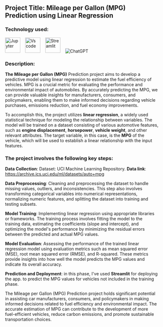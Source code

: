 ## Project Title: Mileage per Gallon (MPG) Prediction using Linear Regression

### Technology used:
<div align ='left'>
<img src ='https://technology.amis.nl/wp-content/uploads/2020/11/image_thumb-27.png', height = "50" alt = 'Jupyter'/><img width='12'/> 
<img src = 'https://cdn.dribbble.com/users/6569/screenshots/16471177/media/8bbfe7fd594073dc6271d5d852c7381a.png', height = "50" alt = 'Vs code'/><img width = '12'/>
<img src = 'https://thomasjpfan.github.io/data-umbrella-2020-streamlit-slides/images/streamlit.png', height = "50" alt = 'Streamlit'/><img width = '12'/>
<img src = 'https://img.uxwing.com/wp-content/themes/uxwing/download/brands-social-media/chatgpt-icon.png', hegith = "50" alt = 'ChatGPT'/><img width = '12'/>
</div>

### Description:
**The Mileage per Gallon (MPG)**  Prediction project aims to develop a predictive model using linear regression to estimate the fuel efficiency of vehicles. MPG is a crucial metric for evaluating the performance and environmental impact of automobiles. By accurately predicting the MPG, we can provide valuable insights for manufacturers, consumers, and policymakers, enabling them to make informed decisions regarding vehicle purchases, emissions reduction, and fuel economy improvements.

To accomplish this, the project utilizes **linear regression**, a widely used statistical technique for modeling the relationship between variables. The model will be trained on a dataset consisting of various automotive features, such as **engine displacement**, **horsepower**, **vehicle weight**, and other relevant attributes. The target variable, in this case, is the **MPG** of the vehicle, which will be used to establish a linear relationship with the input features.

### The project involves the following key steps:

**Data Collection**: Dataset: UCI Machine Learning Repository.  **Data link**: https://archive.ics.uci.edu/ml/datasets/auto+mpg

**Data Preprocessing**: Cleaning and preprocessing the dataset to handle missing values, outliers, and inconsistencies. This step also involves transforming categorical variables into numerical representations, normalizing numeric features, and splitting the dataset into training and testing subsets.

**Model Training**: Implementing linear regression using appropriate libraries or frameworks. The training process involves fitting the model to the training data, estimating the coefficients (slope and intercept), and optimizing the model's performance by minimizing the residual errors between the predicted and actual MPG values.

**Model Evaluation**: Assessing the performance of the trained linear regression model using evaluation metrics such as mean squared error (MSE), root mean squared error (RMSE), and R-squared. These metrics provide insights into how well the model predicts the MPG values and indicate its overall accuracy.

**Prediction and Deployment**: in this phase, I've used **Streamlit** for deploying the app. to predict the MPG values for vehicles not included in the training phase. 

The Mileage per Gallon (MPG) Prediction project holds significant potential in assisting car manufacturers, consumers, and policymakers in making informed decisions related to fuel efficiency and environmental impact. The accurate estimation of MPG can contribute to the development of more fuel-efficient vehicles, reduce carbon emissions, and promote sustainable transportation choices.
